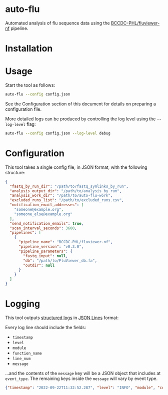 # auto-flu
Automated analysis of flu sequence data using the [BCCDC-PHL/fluviewer-nf](https://github.com/BCCDC-PHL/fluviewer-nf) pipeline.

# Installation

# Usage
Start the tool as follows:

```bash
auto-flu --config config.json
```

See the Configuration section of this document for details on preparing a configuration file.

More detailed logs can be produced by controlling the log level using the `--log-level` flag:

```bash
auto-flu --config config.json --log-level debug
```

# Configuration
This tool takes a single config file, in JSON format, with the following structure:

```json
{
  "fastq_by_run_dir": "/path/to/fastq_symlinks_by_run",
  "analysis_output_dir": "/path/to/analysis_by_run",
  "analysis_work_dir": "/path/to/auto-flu-work",
  "excluded_runs_list": "/path/to/excluded_runs.csv",
  "notification_email_addresses": [
	"someone@example.org",
	"someone_else@example.org"
  ],
  "send_notification_emails": true,
  "scan_interval_seconds": 3600,
  "pipelines": [
    {
      "pipeline_name": "BCCDC-PHL/fluviewer-nf",
      "pipeline_version": "v0.3.0",
      "pipeline_parameters": {
  	    "fastq_input": null,
   	    "db": "/path/to/FluViewer_db.fa",
   	    "outdir": null
      }
    }
  ]
}
```

# Logging
This tool outputs [structured logs](https://www.honeycomb.io/blog/structured-logging-and-your-team/) in [JSON Lines](https://jsonlines.org/) format:

Every log line should include the fields:

- `timestamp`
- `level`
- `module`
- `function_name`
- `line_num`
- `message`

...and the contents of the `message` key will be a JSON object that includes at `event_type`. The remaining keys inside the `message` will vary by event type.

```json
{"timestamp": "2022-09-22T11:32:52.287", "level": "INFO", "module", "core", "function_name": "scan", "line_num", 56, "message": {"event_type": "scan_start"}}
```
